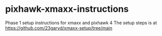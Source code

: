# pixhawk-xmaxx-instructions
Phase 1 setup instructions for xmaxx and pixhawk 4
The setup steps is at 
https://github.com/23garyd/xmaxx-setup/tree/main


